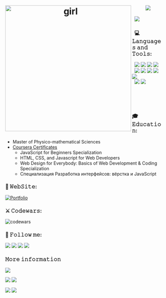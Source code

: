 <h1  align='center'>
  <img src="https://media.tenor.com/AlUkiGkR2j8AAAAC/new-game-ahagon-umiko-programming.gif" alt="girl" width="400" align="left" margin='15px'>
  <img src="https://readme-typing-svg.herokuapp.com?font=Courier+New&size=30&duration=4000&color=59A5FE&center=true&vCenter=true&width=600&lines=Hi+there%2C+I'm+Anna+%F0%9F%A4%8D;I'm+FrontEnd+Developer">
</h1>



<!-- <h4 align='center'> 📍  𝕀'𝕞 𝕠𝕡𝕖𝕟 𝕥𝕠 𝕟𝕖𝕨 𝕛𝕠𝕓 𝕠𝕡𝕡𝕠𝕣𝕥𝕦𝕟𝕚𝕥𝕚𝕖𝕤  </h4> -->

&nbsp; ![](https://komarev.com/ghpvc/?username=anysofronova&color=59A5FE&style=for-the-badge)
 
### &nbsp; 💻 𝙻𝚊𝚗𝚐𝚞𝚊𝚐𝚎𝚜 𝚊𝚗𝚍 𝚃𝚘𝚘𝚕𝚜:
<div>
  &nbsp; <img src="https://img.shields.io/badge/html5-%23323330.svg?style=for-the-badge&logo=html5&logoColor=white">
  <img src="https://img.shields.io/badge/SASS-323330.svg?style=for-the-badge&logo=SASS&logoColor=white">
  <img src="https://img.shields.io/badge/tailwindcss-%23323330.svg?style=for-the-badge&logo=tailwind-css&logoColor=white">
  <img src="https://img.shields.io/badge/-material_ui-%23323330?style=for-the-badge&logo=mui&logoColor=white">
 </div>  
<div>
  &nbsp; <img src="https://img.shields.io/badge/javascript-%23323330.svg?style=for-the-badge&logo=javascript&logoColor=white">
  <img src="https://img.shields.io/badge/typescript-%23323330.svg?style=for-the-badge&logo=typescript&logoColor=white">
  <img src="https://img.shields.io/badge/react-%23323330.svg?style=for-the-badge&logo=react&logoColor=white">
  <img src="https://img.shields.io/badge/React_Router-%23323330?style=for-the-badge&logo=react-router&logoColor=white">
  <img src="https://img.shields.io/badge/redux-%23323330.svg?style=for-the-badge&logo=redux&logoColor=white">
</div> 
<div>
  &nbsp; <img src="https://img.shields.io/badge/git-%23323330.svg?style=for-the-badge&logo=git&logoColor=white">
  <img src="https://img.shields.io/badge/webstorm-143?style=for-the-badge&logo=webstorm&logoColor=white&color=%23323330">
</div> 

&nbsp;  
&nbsp;  
&nbsp;  

### 🎓 𝙴𝚍𝚞𝚌𝚊𝚝𝚒𝚘𝚗:
  - Master of Physico-mathematical Sciences
  - [Coursera Certificates](https://github.com/anysofronova/Coursera-Certificates/blob/main/README.md)
    - JavaScript for Beginners Specialization
    - HTML, CSS, and Javascript for Web Developers
    - Web Design for Everybody: Basics of Web Development & Coding Specialization
    - Специализация Разработка интерфейсов: вёрстка и JavaScript

### 💼 𝚆𝚎𝚋𝚂𝚒𝚝𝚎: 
[![Portfolio](https://github-readme-stats.vercel.app/api/pin/?username=anysofronova&repo=anna-sofronova-portfolio&theme=github_dark&show_icons=true)](https://github.com/anysofronova/anna-sofronova-portfolio)

### ⚔️ 𝙲𝚘𝚍𝚎𝚠𝚊𝚛𝚜:
![codewars](https://www.codewars.com/users/anna_sofronova/badges/small)

### 📱 𝙵𝚘𝚕𝚕𝚘𝚠 𝚖𝚎:
<a href="mailto:anna.sofronova.frontend@gmail.com"><img src="https://img.shields.io/badge/Gmail-323330?style=for-the-badge&logo=gmail&logoColor=white"></a> 
<a href="https://t.me/Anna_Fawn"><img src="https://img.shields.io/badge/Telegram-323330?style=for-the-badge&logo=telegram&logoColor=white"></a> 
<a href="https://www.linkedin.com/in/anna-sofronova-9975a81ab/"><img src="https://img.shields.io/badge/linkedin-%23323330.svg?style=for-the-badge&logo=linkedin&logoColor=white"></a> 
<a href="https://www.instagram.com/anya.fawn/"><img src="https://img.shields.io/badge/Instagram-%23323330.svg?style=for-the-badge&logo=Instagram&logoColor=white"></a>


### 𝙼𝚘𝚛𝚎 𝚒𝚗𝚏𝚘𝚛𝚖𝚊𝚝𝚒𝚘𝚗

![](https://github-profile-summary-cards.vercel.app/api/cards/profile-details?username=anysofronova&theme=github_dark)

![](https://github-profile-summary-cards.vercel.app/api/cards/most-commit-language?username=anysofronova&theme=github_dark)
![](https://github-profile-summary-cards.vercel.app/api/cards/repos-per-language?username=anysofronova&theme=github_dark)

![](https://github-profile-summary-cards.vercel.app/api/cards/stats?username=anysofronova&theme=github_dark)
![](https://github-profile-summary-cards.vercel.app/api/cards/productive-time?username=anysofronova&theme=github_dark)
